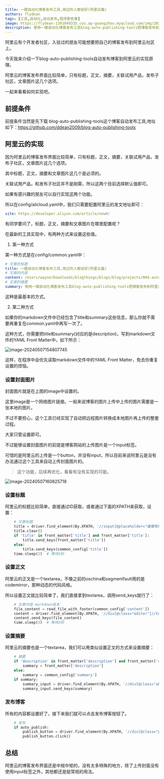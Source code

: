 ```yaml
---
title: 一键自动化博客发布工具,用过的人都说好(阿里云篇)
authors: flydean
tags: [工具,自动化,自动发布,程序那些事]
image: https://flydean-1301049335.cos.ap-guangzhou.myqcloud.com/img/202405071608020.png
description: 使用一键自动化博客发布工具blog-auto-publishing-tools把博客发布到阿里云上。
---
```


阿里云有个开发者社区，入驻过的朋友可能想要把自己的博客发布到阿里云社区上。

今天我来介绍一下blog-auto-publishing-tools自动发布博客到阿里云的实现原理。

阿里云的博客发布界面比较简单，只有标题，正文，摘要，关联试用产品，发布子社区，文章图片这几个选项。

一起来看看如何实现吧。

## 前提条件

前提条件当然是先下载 blog-auto-publishing-tools这个博客自动发布工具,地址如下：https://github.com/ddean2009/blog-auto-publishing-tools

## 阿里云的实现

因为阿里云的博客发布界面比较简单，只有标题，正文，摘要，关联试用产品，发布子社区，文章图片这几个选项。

其中标题，正文，摘要和文章图片这几个是必须的。

关联试用产品，和发布子社区并不是刚需，所以这两个目前选择默认值即可。

如果有感兴趣的朋友可以自行实现这两个功能。

所以在config/alicloud.yaml中，我们只需要配置阿里云的发文地址即可：

```yaml
site: https://developer.aliyun.com/article/new#/
```

有同学要问了，标题，正文，摘要和文章图片在哪里配置呢？

在最新的工具实现中，有两种方式来设置这些值。

<!-- truncate -->

1. 第一种方式

第一种方式是在config/common.yaml中：

```yaml
# 文章的标题
title: 一键自动化博客发布工具,用过的人都说好(阿里云篇)
# 文章的内容
content: /Users/wayne/Downloads/blogthings/blogs/blog/projects/004-auto-blog-publish-tool-oschina.md
# 文章的摘要
summary: 使用一键自动化博客发布工具blog-auto-publishing-tools把博客发布到阿里云上。
```

这种是最基本的方式。

2. 第二种方式

如果你的markdown文件中已经包含了title和summary这些信息，那么你就不需要再重复在common.yaml中再写一次了。

这种方式，你需要把title和summary(对应的是description)，写到markdown文件的YAML Front Matter中，如下所示：

![image-20240507154807745](https://flydean-1301049335.cos.ap-guangzhou.myqcloud.com/img/202405071548984.png)

这样，在程序中会优先读取markdown文件中的YAML Front Matter，免去你重复设置的烦恼。

### 设置封面图片

封面图片就是在上图的image中设置的。

这里image是一个网络图片链接。一般来说博客的图片上传中上传的图片需要是一张本地的图片。

不过不要担心，这个工具已经实现了自动把远程图片转换成本地图片再上传的整套过程。

大家只管设置即可。

不过能够设置封面图片的前提是博客网站的上传图片是一个input标签。

可惜的是阿里云的上传是一个button，并没有input，所以目前来说阿里云是没有办法通过这个工具来自动上传封面图片的。

> 这个功能，后续再优化，看看有没有实现的可能。

![image-20240507160825718](https://flydean-1301049335.cos.ap-guangzhou.myqcloud.com/img/202405071608020.png)

### 设置标题

阿里云的标题比较简单，直接通过ID获取，或者通过下面的XPATH来获取，设置：

```python
    # 文章标题
    title = driver.find_element(By.XPATH, '//input[@placeholder="请填写标题"]')
    title.clear()
    if 'title' in front_matter['title'] and front_matter['title']:
        title.send_keys(front_matter['title'])
    else:
        title.send_keys(common_config['title'])
    time.sleep(2)  # 等待3秒
```

### 设置正文

阿里云的正文是一个textarea，不像之前的oschina和segmentfault用的是codemirror，那种动态的代码风格。

所以设置正文就比较简单了，我们直接拿到textarea，调用send_keys就行了：

```python
    # 文章内容 markdown版本
    file_content = read_file_with_footer(common_config['content'])
    content = driver.find_element(By.XPATH, '//div[@class="editor"]//textarea[@class="textarea"]')
    content.send_keys(file_content)
    time.sleep(3)  # 等待3秒
```

### 设置摘要

阿里云的摘要也是一个textarea，我们可以用类似设置正文的方式来设置摘要：

```python
    # 摘要
    if 'description' in front_matter['description'] and front_matter['description']:
        summary = front_matter['description']
    else:
        summary = common_config['summary']
    if summary:
        summary_input = driver.find_element(By.XPATH, '//div[@class="abstractContent-box"]//textarea[@placeholder="请填写摘要"]')
        summary_input.send_keys(summary)
```

### 发布博客

所有的内容都设置好了，接下来我们就可以点击发布博客按钮了。

```python
    # 发布
    if auto_publish:
        publish_button = driver.find_element(By.XPATH, '//div[@class="publish-fixed-box-btn"]/button[contains(text(),"发布文章")]')
        publish_button.click()
```

## 总结

阿里云的博客发布界面还是中规中矩的，没有太多特殊的地方，除了上传封面没有使用input标签之外，其他都还是挺常规的用法。
